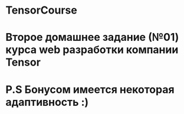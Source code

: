 # TensorCourse
# Второе домашнее задание (№01) курса web разработки компании Tensor 
# P.S Бонусом имеется некоторая адаптивность :)
